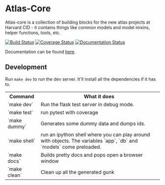 Atlas-Core
==========

Atlas-core is a collection of building blocks for the new atlas projects at
Harvard CID - it contains things like common models and model mixins, helper
functions, tools, etc.

[![Build Status](https://travis-ci.org/cid-harvard/atlas_core.svg?branch=master)](https://travis-ci.org/cid-harvard/atlas_core)
[![Coverage Status](https://coveralls.io/repos/cid-harvard/atlas_core/badge.svg)](https://coveralls.io/r/cid-harvard/atlas_core)
[![Documentation Status](https://readthedocs.org/projects/atlas-core/badge/?version=latest)](https://readthedocs.org/projects/atlas-core/?badge=latest)

Documentation can be found [here](http://atlas-core.readthedocs.org/en/latest/).

Development
-----------

Run `make dev` to run the dev server. It'll install all the dependencies if it
has to.

<table>
<tr><th>Command</th><th> What it does </th></tr>
<tr><td>`make dev` </td><td> Run the flask test server in debug mode. </td></tr>
<tr><td>`make test` </td><td> run pytest with coverage</td></tr>
<tr><td>`make dummy` </td><td> Generates some dummy data and dumps ids.</td></tr>
<tr><td>`make shell` </td><td> run an ipython shell where you can play around with objects. The variables `app`, `db` and `models` come preloaded.</td></tr>
<tr><td>`make docs` </td><td> Builds pretty docs and pops open a browser window</td></tr>
<tr><td>`make clean` </td><td> Clean up all the generated gunk</td></tr>
</table>
